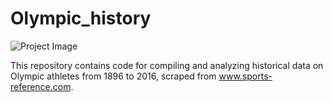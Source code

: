 # Olympic_history

![Project Image](https://github.com/souadkhailia/Olympic_history/blob/main/slide-0.jpg?raw=true)

This repository contains code for compiling and analyzing historical data on Olympic athletes from 1896 to 2016, scraped from www.sports-reference.com.

